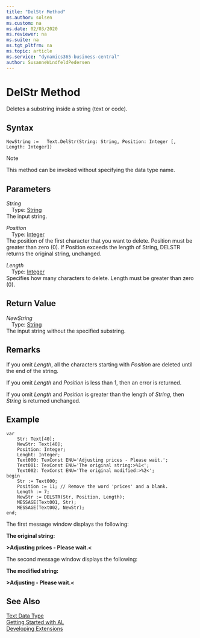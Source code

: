 ```yaml
---
title: "DelStr Method"
ms.author: solsen
ms.custom: na
ms.date: 02/03/2020
ms.reviewer: na
ms.suite: na
ms.tgt_pltfrm: na
ms.topic: article
ms.service: "dynamics365-business-central"
author: SusanneWindfeldPedersen
---
```

[//]: # (START>DO_NOT_EDIT)
[//]: # (IMPORTANT:Do not edit any of the content between here and the END>DO_NOT_EDIT.)
[//]: # (Any modifications should be made in the .xml files in the ModernDev repo.)
# DelStr Method
Deletes a substring inside a string (text or code).


## Syntax
```
NewString :=   Text.DelStr(String: String, Position: Integer [, Length: Integer])
```
> [!NOTE]  
> This method can be invoked without specifying the data type name.  
## Parameters
*String*  
&emsp;Type: [String](../string/string-data-type.md)  
The input string.
        
*Position*  
&emsp;Type: [Integer](../integer/integer-data-type.md)  
The position of the first character that you want to delete. Position must be greater than zero (0). If Position exceeds the length of String, DELSTR returns the original string, unchanged.
        
*Length*  
&emsp;Type: [Integer](../integer/integer-data-type.md)  
Specifies how many characters to delete. Length must be greater than zero (0).  


## Return Value
*NewString*  
&emsp;Type: [String](../string/string-data-type.md)  
The input string without the specified substring.  


[//]: # (IMPORTANT: END>DO_NOT_EDIT)

## Remarks  
 If you omit *Length*, all the characters starting with *Position* are deleted until the end of the string.  
  
 If you omit *Length* and *Position* is less than 1, then an error is returned.  
  
 If you omit *Length* and *Position* is greater than the length of *String*, then *String* is returned unchanged.  
  
## Example  
```
var
    Str: Text[40];
    NewStr: Text[40];
    Position: Integer;
    Lenght: Integer;
    Text000: TexConst ENU='Adjusting prices - Please wait.';
    Text001: TexConst ENU='The original string:>%1<';
    Text002: TexConst ENU='The original modified:>%2<';
begin
    Str := Text000;  
    Position := 11; // Remove the word 'prices' and a blank.  
    Length := 7;  
    NewStr := DELSTR(Str, Position, Length);  
    MESSAGE(Text001, Str);  
    MESSAGE(Text002, NewStr);  
end;
```  
  
 The first message window displays the following:  
  
 **The original string:**  
  
 **>Adjusting prices - Please wait.\<**  
  
 The second message window displays the following:  
  
 **The modified string:**  
  
 **>Adjusting - Please wait.\<**  
  

## See Also
[Text Data Type](text-data-type.md)  
[Getting Started with AL](../../devenv-get-started.md)  
[Developing Extensions](../../devenv-dev-overview.md)